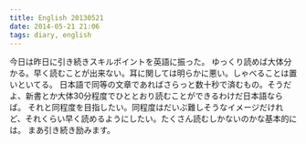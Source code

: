 ```yaml
---
title: English 20130521
date: 2014-05-21 21:06
tags: diary, english
---
```


今日は昨日に引き続きスキルポイントを英語に振った。
ゆっくり読めば大体分かる。早く読むことが出来ない。耳に関しては明らかに悪い。しゃべることは置いといてる。
日本語で同等の文章であればさらっと数十秒で済むもの。そうだよ、新書とか大体30分程度でひととおり読むことができるわけだ日本語ならば。
それと同程度を目指したい。同程度はだいぶ難しそうなイメージだけれど、それくらい早く読めるようにしたい。たくさん読むしかないのかな基本的には。
まあ引き続き励みます。


